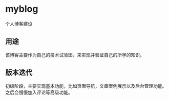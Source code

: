 # myblog
个人博客建设
## 用途
该博客主要作为自己的技术试验田，来实现并验证自己的所学的知识。
## 版本迭代
初级阶段，主要实现基本功能，比如页面导航，文章案例展示以及后台管理功能。之后会慢慢加入评论等高级功能。
